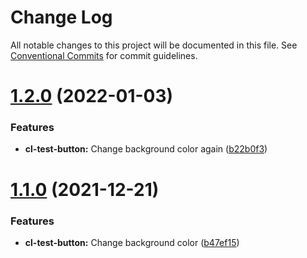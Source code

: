 # Change Log

All notable changes to this project will be documented in this file.
See [Conventional Commits](https://conventionalcommits.org) for commit guidelines.

# [1.2.0](https://github.com/madelynkasula/cl-test/compare/@madkas/cl-test-button@1.1.0...@madkas/cl-test-button@1.2.0) (2022-01-03)


### Features

* **cl-test-button:** Change background color again ([b22b0f3](https://github.com/madelynkasula/cl-test/commit/b22b0f3e6fd021e806c736485b4590e2159e0f21))





# [1.1.0](https://github.com/madelynkasula/cl-test/compare/@madkas/cl-test-button@1.0.18...@madkas/cl-test-button@1.1.0) (2021-12-21)


### Features

* **cl-test-button:** Change background color ([b47ef15](https://github.com/madelynkasula/cl-test/commit/b47ef157938c6cb31aee1e8d98345b580950d9d3))
